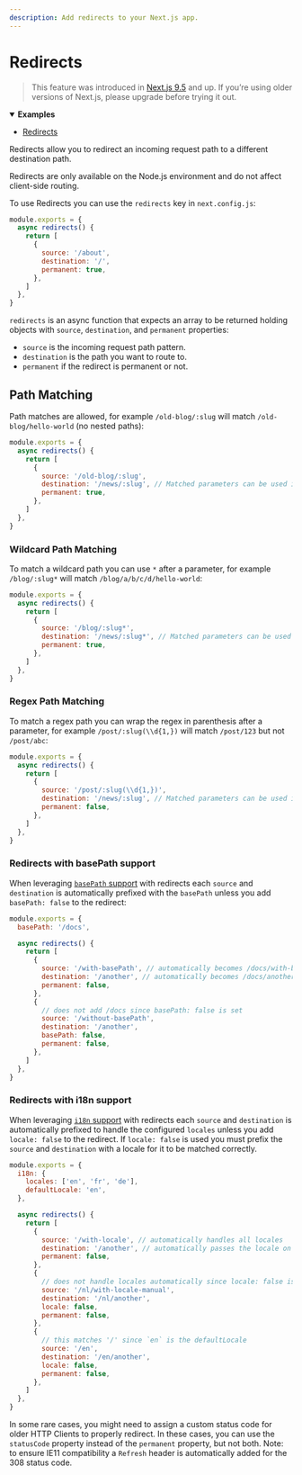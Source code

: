 ```yaml
---
description: Add redirects to your Next.js app.
---
```


# Redirects

> This feature was introduced in [Next.js 9.5](https://nextjs.org/blog/next-9-5) and up. If you’re using older versions of Next.js, please upgrade before trying it out.

<details open>
  <summary><b>Examples</b></summary>
  <ul>
    <li><a href="https://github.com/vercel/next.js/tree/canary/examples/redirects">Redirects</a></li>
  </ul>
</details>

Redirects allow you to redirect an incoming request path to a different destination path.

Redirects are only available on the Node.js environment and do not affect client-side routing.

To use Redirects you can use the `redirects` key in `next.config.js`:

```js
module.exports = {
  async redirects() {
    return [
      {
        source: '/about',
        destination: '/',
        permanent: true,
      },
    ]
  },
}
```

`redirects` is an async function that expects an array to be returned holding objects with `source`, `destination`, and `permanent` properties:

- `source` is the incoming request path pattern.
- `destination` is the path you want to route to.
- `permanent` if the redirect is permanent or not.

## Path Matching

Path matches are allowed, for example `/old-blog/:slug` will match `/old-blog/hello-world` (no nested paths):

```js
module.exports = {
  async redirects() {
    return [
      {
        source: '/old-blog/:slug',
        destination: '/news/:slug', // Matched parameters can be used in the destination
        permanent: true,
      },
    ]
  },
}
```

### Wildcard Path Matching

To match a wildcard path you can use `*` after a parameter, for example `/blog/:slug*` will match `/blog/a/b/c/d/hello-world`:

```js
module.exports = {
  async redirects() {
    return [
      {
        source: '/blog/:slug*',
        destination: '/news/:slug*', // Matched parameters can be used in the destination
        permanent: true,
      },
    ]
  },
}
```

### Regex Path Matching

To match a regex path you can wrap the regex in parenthesis after a parameter, for example `/post/:slug(\\d{1,})` will match `/post/123` but not `/post/abc`:

```js
module.exports = {
  async redirects() {
    return [
      {
        source: '/post/:slug(\\d{1,})',
        destination: '/news/:slug', // Matched parameters can be used in the destination
        permanent: false,
      },
    ]
  },
}
```

### Redirects with basePath support

When leveraging [`basePath` support](/docs/api-reference/next.config.js/basepath.md) with redirects each `source` and `destination` is automatically prefixed with the `basePath` unless you add `basePath: false` to the redirect:

```js
module.exports = {
  basePath: '/docs',

  async redirects() {
    return [
      {
        source: '/with-basePath', // automatically becomes /docs/with-basePath
        destination: '/another', // automatically becomes /docs/another
        permanent: false,
      },
      {
        // does not add /docs since basePath: false is set
        source: '/without-basePath',
        destination: '/another',
        basePath: false,
        permanent: false,
      },
    ]
  },
}
```

### Redirects with i18n support

When leveraging [`i18n` support](/docs/advanced-features/i18n-routing.md) with redirects each `source` and `destination` is automatically prefixed to handle the configured `locales` unless you add `locale: false` to the redirect. If `locale: false` is used you must prefix the `source` and `destination` with a locale for it to be matched correctly.

```js
module.exports = {
  i18n: {
    locales: ['en', 'fr', 'de'],
    defaultLocale: 'en',
  },

  async redirects() {
    return [
      {
        source: '/with-locale', // automatically handles all locales
        destination: '/another', // automatically passes the locale on
        permanent: false,
      },
      {
        // does not handle locales automatically since locale: false is set
        source: '/nl/with-locale-manual',
        destination: '/nl/another',
        locale: false,
        permanent: false,
      },
      {
        // this matches '/' since `en` is the defaultLocale
        source: '/en',
        destination: '/en/another',
        locale: false,
        permanent: false,
      },
    ]
  },
}
```

In some rare cases, you might need to assign a custom status code for older HTTP Clients to properly redirect. In these cases, you can use the `statusCode` property instead of the `permanent` property, but not both. Note: to ensure IE11 compatibility a `Refresh` header is automatically added for the 308 status code.
